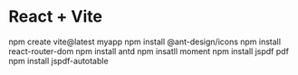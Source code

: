 # React + Vite
npm create vite@latest myapp
npm install @ant-design/icons 
npm install react-router-dom 
npm install antd
npm insatll moment
npm install jspdf pdf
npm install jspdf-autotable